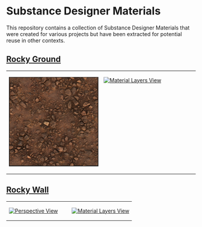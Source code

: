 # Substance Designer Materials

This repository contains a collection of Substance Designer Materials that
were created for various projects but have been extracted for potential reuse
in other contexts.

## [Rocky Ground](RockyGround/)

<table>
<tbody>
<tr valign="top">
<td width="50%">

[![Top Orthographic View](RockyGround/RockyGround_Top.png 'Top Orthographic View')](RockyGround/RockyGround_Top.png)

</td>
<td>

[![Material Layers View](RockyGround/MaterialLayers.png 'Material Layers View')](RockyGround/MaterialLayers.png)

</td>
</tr>
</tbody>
</table>

## [Rocky Wall](RockWall/)

<table>
<tbody>
<tr valign="top">
<td width="50%">

[![Perspective View](RockyWall/RockWall_Perspective.png 'Perspective View')](RockWall/RockWall_Perspective.png)

</td>
<td>

[![Material Layers View](RockWall/MaterialLayers.png 'Material Layers View')](RockWall/MaterialLayers.png)

</td>
</tr>
</tbody>
</table>
